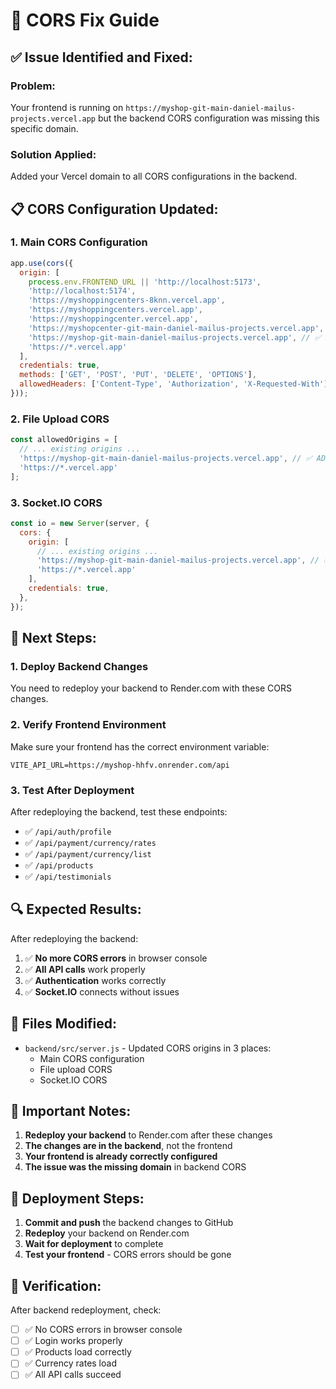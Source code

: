 # 🔧 CORS Fix Guide

## ✅ **Issue Identified and Fixed:**

### **Problem:**
Your frontend is running on `https://myshop-git-main-daniel-mailus-projects.vercel.app` but the backend CORS configuration was missing this specific domain.

### **Solution Applied:**
Added your Vercel domain to all CORS configurations in the backend.

## 📋 **CORS Configuration Updated:**

### **1. Main CORS Configuration**
```javascript
app.use(cors({
  origin: [
    process.env.FRONTEND_URL || 'http://localhost:5173',
    'http://localhost:5174',
    'https://myshoppingcenters-8knn.vercel.app',
    'https://myshoppingcenters.vercel.app',
    'https://myshoppingcenter.vercel.app',
    'https://myshopcenter-git-main-daniel-mailus-projects.vercel.app',
    'https://myshop-git-main-daniel-mailus-projects.vercel.app', // ✅ ADDED
    'https://*.vercel.app'
  ],
  credentials: true,
  methods: ['GET', 'POST', 'PUT', 'DELETE', 'OPTIONS'],
  allowedHeaders: ['Content-Type', 'Authorization', 'X-Requested-With']
}));
```

### **2. File Upload CORS**
```javascript
const allowedOrigins = [
  // ... existing origins ...
  'https://myshop-git-main-daniel-mailus-projects.vercel.app', // ✅ ADDED
  'https://*.vercel.app'
];
```

### **3. Socket.IO CORS**
```javascript
const io = new Server(server, {
  cors: {
    origin: [
      // ... existing origins ...
      'https://myshop-git-main-daniel-mailus-projects.vercel.app', // ✅ ADDED
      'https://*.vercel.app'
    ],
    credentials: true,
  },
});
```

## 🚀 **Next Steps:**

### **1. Deploy Backend Changes**
You need to redeploy your backend to Render.com with these CORS changes.

### **2. Verify Frontend Environment**
Make sure your frontend has the correct environment variable:
```
VITE_API_URL=https://myshop-hhfv.onrender.com/api
```

### **3. Test After Deployment**
After redeploying the backend, test these endpoints:
- ✅ `/api/auth/profile`
- ✅ `/api/payment/currency/rates`
- ✅ `/api/payment/currency/list`
- ✅ `/api/products`
- ✅ `/api/testimonials`

## 🔍 **Expected Results:**

After redeploying the backend:
1. ✅ **No more CORS errors** in browser console
2. ✅ **All API calls** work properly
3. ✅ **Authentication** works correctly
4. ✅ **Socket.IO** connects without issues

## 📝 **Files Modified:**

- `backend/src/server.js` - Updated CORS origins in 3 places:
  - Main CORS configuration
  - File upload CORS
  - Socket.IO CORS

## 🚨 **Important Notes:**

1. **Redeploy your backend** to Render.com after these changes
2. **The changes are in the backend**, not the frontend
3. **Your frontend is already correctly configured**
4. **The issue was the missing domain** in backend CORS

## 🔄 **Deployment Steps:**

1. **Commit and push** the backend changes to GitHub
2. **Redeploy** your backend on Render.com
3. **Wait for deployment** to complete
4. **Test your frontend** - CORS errors should be gone

## 🎯 **Verification:**

After backend redeployment, check:
- [ ] ✅ No CORS errors in browser console
- [ ] ✅ Login works properly
- [ ] ✅ Products load correctly
- [ ] ✅ Currency rates load
- [ ] ✅ All API calls succeed 